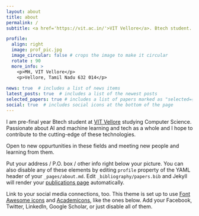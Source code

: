```yaml
---
layout: about
title: about
permalink: /
subtitle: <a href='https://vit.ac.in/'>VIT Vellore</a>. Btech student.

profile:
  align: right
  image: prof_pic.jpg
  image_circular: false # crops the image to make it circular
  rotate : 90
  more_info: >
    <p>MH, VIT Vellore</p>
    <p>Vellore, Tamil Nadu 632 014</p>
    
news: true  # includes a list of news items
latest_posts: true  # includes a list of the newest posts
selected_papers: true # includes a list of papers marked as "selected={true}"
social: true  # includes social icons at the bottom of the page
---
```


I am pre-final year Btech student at [VIT Vellore](https://vit.ac.in/) studying Computer Science. Passionate about AI and machine learning and tech as a whole and I hope to contribute to the cutting-edge of these technologies.

Open to new oppurtunities in these fields and meeting new people and learning from them.

Put your address / P.O. box / other info right below your picture. You can also disable any of these elements by editing `profile` property of the YAML header of your `_pages/about.md`. Edit `_bibliography/papers.bib` and Jekyll will render your [publications page](/al-folio/publications/) automatically.

Link to your social media connections, too. This theme is set up to use [Font Awesome icons](https://fontawesome.com/) and [Academicons](https://jpswalsh.github.io/academicons/), like the ones below. Add your Facebook, Twitter, LinkedIn, Google Scholar, or just disable all of them.